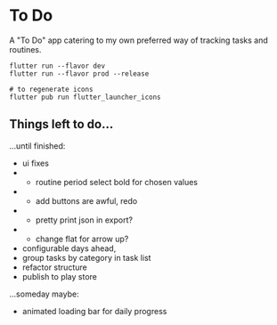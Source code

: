 # To Do

A "To Do" app catering to my own preferred way of tracking tasks and routines. 

```
flutter run --flavor dev
flutter run --flavor prod --release

# to regenerate icons
flutter pub run flutter_launcher_icons
```

## Things left  to do...

...until finished:

- ui fixes
- - routine period select bold for chosen values
- - add buttons are awful, redo 
- - pretty print json in export?
- - change flat for arrow up?
- configurable days ahead, 
- group tasks by category in task list
- refactor structure
- publish to play store

...someday maybe:

- animated loading bar for daily progress
